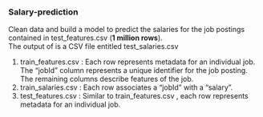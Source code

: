 ### Salary-prediction ###
Clean data and build a model to predict the salaries for the job postings contained in test_features.csv (__1 million rows__). <br>The output of is a CSV file entitled test_salaries.csv
1. train_features.csv : Each row represents metadata for an individual job. The “jobId” column represents a unique identifier for the job posting. The remaining columns describe features of the job.
2. train_salaries.csv : Each row associates a “jobId” with a “salary”.</li>
3. test_features.csv : Similar to train_features.csv , each row represents metadata for an individual job.
